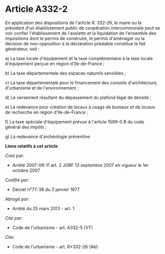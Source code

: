 # Article A332-2

En application des dispositions de l'article R. 332-26, le maire ou le président d'un établissement public de coopération
intercommunale peut se voir confier l'établissement de l'assiette et la liquidation de l'ensemble des impositions dont le
permis de construire, le permis d'aménager ou la décision de non-opposition à la déclaration préalable constitue le fait
générateur, soit : 

a) La taxe locale d'équipement et la taxe complémentaire à la taxe locale d'équipement perçue en région d'Ile-de-France ; 

b) La taxe départementale des espaces naturels sensibles ; 

c) La taxe départementale pour le financement des conseils d'architecture, d'urbanisme et de l'environnement ; 

d) Le versement résultant du dépassement du plafond légal de densité ; 

e) La redevance pour création de locaux à usage de bureaux et de locaux de recherche en région d'Ile-de-France ; 

f) La taxe spéciale d'équipement prévue à l'article 1599-0 B du code général des impôts ; 

g) La redevance d'archéologie préventive.

**Liens relatifs à cet article**

_Créé par_:

  - Arrêté 2007-09-11 art. 2 JORF 13 septembre 2007 en vigueur le 1er octobre 2007

_Codifié par_:

  - Décret n°77-38 du 3 janvier 1977

_Abrogé par_:

  - Arrêté du 25 mars 2013 - art. 1

_Cité par_:

  - Code de l'urbanisme - art. A332-5 (VT)

_Cite_:

  - Code de l'urbanisme - art. R*332-26 (Ab)
